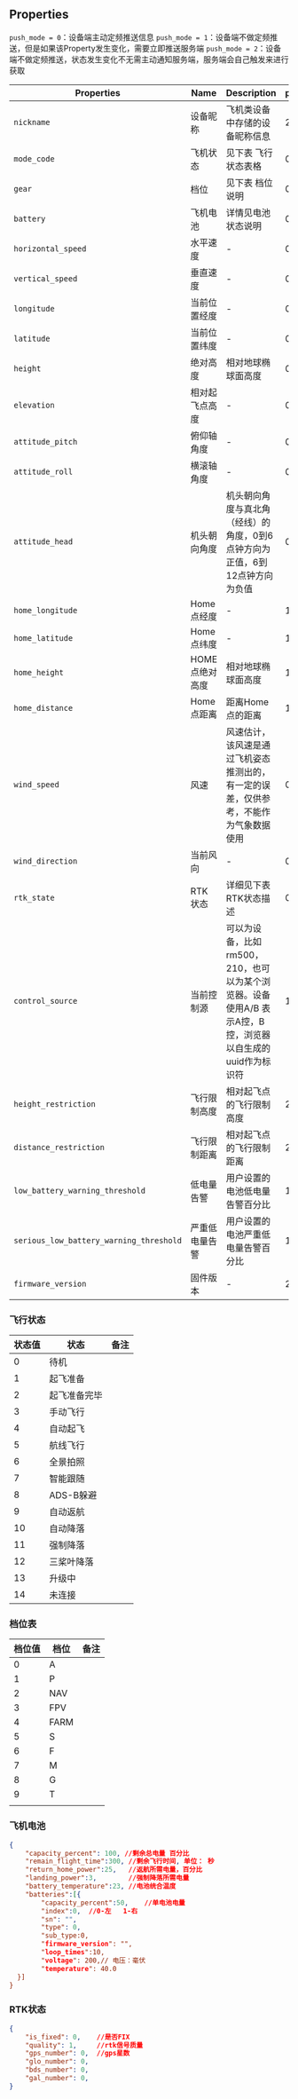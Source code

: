 ## Properties

`push_mode = 0`：设备端主动定频推送信息
`push_mode = 1`：设备端不做定频推送，但是如果该Property发生变化，需要立即推送服务端
`push_mode = 2`：设备端不做定频推送，状态发生变化不无需主动通知服务端，服务端会自己触发来进行获取

| Properties                              | Name           | Description                                                  | push_mode | data_type |
| --------------------------------------- | -------------- | ------------------------------------------------------------ | --------- | --------- |
| `nickname`                              | 设备昵称       | 飞机类设备中存储的设备昵称信息                               | 2         | string    |
| `mode_code`                             | 飞机状态       | 见下表 飞行状态表格                                          | 0         | int       |
| `gear`                                  | 档位           | 见下表 档位说明                                              | 0         | int       |
| `battery`                               | 飞机电池       | 详情见电池状态说明                                           | 0         | struct    |
| `horizontal_speed`                      | 水平速度       | -                                                            | 0         | double    |
| `vertical_speed`                        | 垂直速度       | -                                                            | 0         | double    |
| `longitude`                             | 当前位置经度   | -                                                            | 0         | double    |
| `latitude`                              | 当前位置纬度   | -                                                            | 0         | double    |
| `height`                                | 绝对高度       | 相对地球椭球面高度                                           | 0         | double    |
| `elevation`                             | 相对起飞点高度 | -                                                            | 0         | double    |
| `attitude_pitch`                        | 俯仰轴角度     | -                                                            | 0         | double    |
| `attitude_roll`                         | 横滚轴角度     | -                                                            | 0         | double    |
| `attitude_head`                         | 机头朝向角度   | 机头朝向角度与真北角（经线）的角度，0到6点钟方向为正值，6到12点钟方向为负值 | 0         | int       |
| `home_longitude`                        | Home点经度     | -                                                            | 1         | double    |
| `home_latitude`                         | Home点纬度     | -                                                            | 1         | double    |
| `home_height`                           | HOME点绝对高度 | 相对地球椭球面高度                                           | 1         | double    |
| `home_distance`                         | Home点距离     | 距离Home点的距离                                             | 1         | double    |
| `wind_speed`                            | 风速           | 风速估计，该风速是通过飞机姿态推测出的，有一定的误差，仅供参考，不能作为气象数据使用 | 0         | double    |
| `wind_direction`                        | 当前风向       | -                                                            | 0         | enum      |
| `rtk_state`                             | RTK 状态       | 详细见下表 RTK状态描述                                       | 0         | struct    |
| `control_source`                        | 当前控制源     | 可以为设备，比如rm500，210，也可以为某个浏览器。设备使用A/B 表示A控，B控，浏览器以自生成的uuid作为标识符 | 1         | string    |
| `height_restriction`                    | 飞行限制高度   | 相对起飞点的飞行限制高度                                     | 2         | int       |
| `distance_restriction`                  | 飞行限制距离   | 相对起飞点的飞行限制距离                                     | 2         | int       |
| `low_battery_warning_threshold`         | 低电量告警     | 用户设置的电池低电量告警百分比                               | 1         | int       |
| `serious_low_battery_warning_threshold` | 严重低电量告警 | 用户设置的电池严重低电量告警百分比                           | 1         | int       |
| `firmware_version`                      | 固件版本       | -                                                            | 2         | string    |

### 飞行状态

| 状态值 | 状态         | 备注 |
| ------ | ------------ | ---- |
| 0      | 待机         |      |
| 1      | 起飞准备     |      |
| 2      | 起飞准备完毕 |      |
| 3      | 手动飞行     |      |
| 4      | 自动起飞     |      |
| 5      | 航线飞行     |      |
| 6      | 全景拍照     |      |
| 7      | 智能跟随     |      |
| 8      | ADS-B躲避    |      |
| 9      | 自动返航     |      |
| 10     | 自动降落     |      |
| 11     | 强制降落     |      |
| 12     | 三桨叶降落   |      |
| 13     | 升级中       |      |
| 14     | 未连接       |      |

### 档位表

| 档位值 | 档位 | 备注 |
| ------ | ---- | ---- |
| 0      | A    |      |
| 1      | P    |      |
| 2      | NAV  |      |
| 3      | FPV  |      |
| 4      | FARM |      |
| 5      | S    |      |
| 6      | F    |      |
| 7      | M    |      |
| 8      | G    |      |
| 9      | T    |      |
|        |      |      |

### 飞机电池

```json
{
    "capacity_percent": 100, //剩余总电量 百分比
    "remain_flight_time":300, //剩余飞行时间, 单位： 秒
    "return_home_power":25,   //返航所需电量，百分比
    "landing_power":3,        //强制降落所需电量
    "battery_temperature":23, //电池统合温度
    "batteries":[{
        "capacity_percent":50,    //单电池电量
        "index":0,  //0-左   1-右
        "sn": "",
        "type": 0,    
        "sub_type:0,          
        "firmware_version": "",
        "loop_times":10,
        "voltage": 200,// 电压：毫伏
        "temperature": 40.0
  }]
}
```

### RTK状态

```json
{
    "is_fixed": 0,    //是否FIX
    "quality": 1,     //rtk信号质量
    "gps_number": 0,  //gps星数
    "glo_number": 0,  
    "bds_number": 0,
    "gal_number": 0,
}
```

